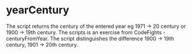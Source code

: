 # yearCentury
The script returns the century of the entered year eg 1971 -> 20 century or 1900 -> 19th century. The scripts is an exercise
 from CodeFights - centuryFromYear. The script distinguishes the difference 1900 -> 19th century, 1901 -> 20th century.

